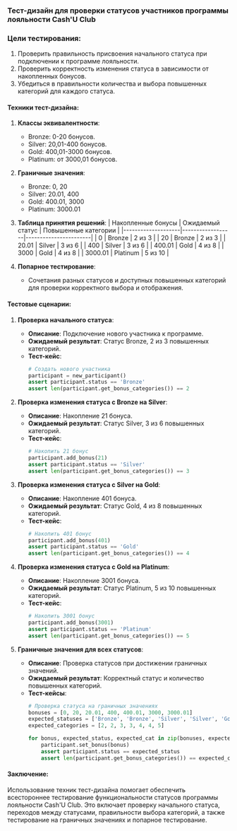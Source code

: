 
### Тест-дизайн для проверки статусов участников программы лояльности Cash'U Club

### Цели тестирования:
1. Проверить правильность присвоения начального статуса при подключении к программе лояльности.
2. Проверить корректность изменения статуса в зависимости от накопленных бонусов.
3. Убедиться в правильности количества и выбора повышенных категорий для каждого статуса.

#### Техники тест-дизайна:

1. **Классы эквивалентности**:
   - Bronze: 0-20 бонусов.
   - Silver: 20,01-400 бонусов.
   - Gold: 400,01-3000 бонусов.
   - Platinum: от 3000,01 бонусов.


2. **Граничные значения**:
   - Bronze: 0, 20
   - Silver: 20.01, 400
   - Gold: 400.01, 3000
   - Platinum: 3000.01

3. **Таблица принятия решений**:
   | Накопленные бонусы | Ожидаемый статус | Повышенные категории |
   |--------------------|------------------|-----------------------|
   | 0                  | Bronze           | 2 из 3                |
   | 20                 | Bronze           | 2 из 3                |
   | 20.01              | Silver           | 3 из 6                |
   | 400                | Silver           | 3 из 6                |
   | 400.01             | Gold             | 4 из 8                |
   | 3000               | Gold             | 4 из 8                |
   | 3000.01            | Platinum         | 5 из 10               |

4. **Попарное тестирование**:
   - Сочетания разных статусов и доступных повышенных категорий для проверки корректного выбора и отображения.

#### Тестовые сценарии:

1. **Проверка начального статуса**:
   - **Описание**: Подключение нового участника к программе.
   - **Ожидаемый результат**: Статус Bronze, 2 из 3 повышенных категорий.
   - **Тест-кейс**:
     ```python
     # Создать нового участника
     participant = new_participant()
     assert participant.status == 'Bronze'
     assert len(participant.get_bonus_categories()) == 2
     ```

2. **Проверка изменения статуса с Bronze на Silver**:
   - **Описание**: Накопление 21 бонуса.
   - **Ожидаемый результат**: Статус Silver, 3 из 6 повышенных категорий.
   - **Тест-кейс**:
     ```python
     # Накопить 21 бонус
     participant.add_bonus(21)
     assert participant.status == 'Silver'
     assert len(participant.get_bonus_categories()) == 3
     ```

3. **Проверка изменения статуса с Silver на Gold**:
   - **Описание**: Накопление 401 бонуса.
   - **Ожидаемый результат**: Статус Gold, 4 из 8 повышенных категорий.
   - **Тест-кейс**:
     ```python
     # Накопить 401 бонус
     participant.add_bonus(401)
     assert participant.status == 'Gold'
     assert len(participant.get_bonus_categories()) == 4
     ```

4. **Проверка изменения статуса с Gold на Platinum**:
   - **Описание**: Накопление 3001 бонуса.
   - **Ожидаемый результат**: Статус Platinum, 5 из 10 повышенных категорий.
   - **Тест-кейс**:
     ```python
     # Накопить 3001 бонус
     participant.add_bonus(3001)
     assert participant.status == 'Platinum'
     assert len(participant.get_bonus_categories()) == 5
     ```

5. **Граничные значения для всех статусов**:
   - **Описание**: Проверка статусов при достижении граничных значений.
   - **Ожидаемый результат**: Корректный статус и количество повышенных категорий.
   - **Тест-кейсы**:
     ```python
     # Проверка статуса на граничных значениях
     bonuses = [0, 20, 20.01, 400, 400.01, 3000, 3000.01]
     expected_statuses = ['Bronze', 'Bronze', 'Silver', 'Silver', 'Gold', 'Gold', 'Platinum']
     expected_categories = [2, 2, 3, 3, 4, 4, 5]

     for bonus, expected_status, expected_cat in zip(bonuses, expected_statuses, expected_categories):
         participant.set_bonus(bonus)
         assert participant.status == expected_status
         assert len(participant.get_bonus_categories()) == expected_cat
     ```

#### Заключение:
Использование техник тест-дизайна помогает обеспечить всестороннее тестирование функциональности статусов программы лояльности Cash'U Club. Это включает проверку начального статуса, переходов между статусами, правильности выбора категорий, а также тестирование на граничных значениях и попарное тестирование.
